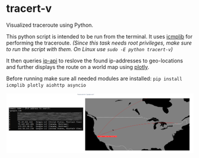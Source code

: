 # tracert-v
Visualized traceroute using Python. 

This python script is intended to be run from the terminal. It uses [icmplib](https://github.com/ValentinBELYN/icmplib) for performing the traceroute.
_(Since this task needs root privileges, make sure to run the script with them. On Linux use `sudo -E python tracert-v`)_

It then queries [ip-api](https://ip-api.com) to reslove the found ip-addresses to geo-locations and further displays the route on a world map using [plotly](https://github.com/plotly/plotly.py).

Before running make sure all needed modules are installed: `pip install icmplib plotly aiohttp asyncio`

![Example Image](./example.png)
